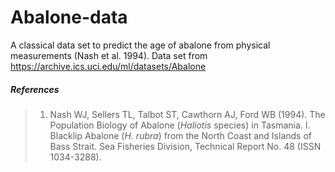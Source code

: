 # Abalone-data
A classical data set to predict the age of abalone from physical measurements (Nash et al. 1994).
Data set from https://archive.ics.uci.edu/ml/datasets/Abalone
##### References
> 1. Nash WJ, Sellers TL, Talbot ST, Cawthorn AJ, Ford WB (1994). The Population Biology of Abalone (_Haliotis_ species) in Tasmania. I. Blacklip Abalone (_H. rubra_) from the North Coast and Islands of Bass Strait. Sea Fisheries Division, Technical Report No. 48 (ISSN 1034-3288).
